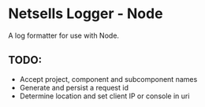 # Netsells Logger - Node

A log formatter for use with Node. 

## TODO:
* Accept project, component and subcomponent names
* Generate and persist a request id
* Determine location and set client IP or console in uri